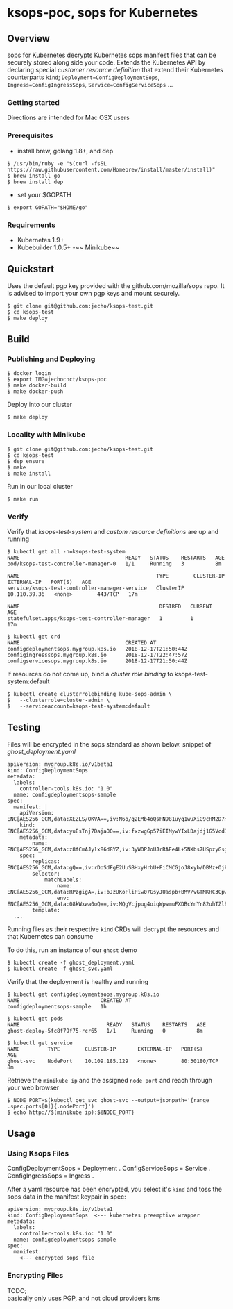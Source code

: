 # ksops-poc, sops for Kubernetes

## Overview
sops for Kubernetes decrypts Kubernetes sops manifest files that can be securely stored along side your code. Extends the Kubernetes API by declaring special _customer resource definition_ that extend their Kubernetes counterparts `kind`; 
`Deployment=ConfigDeploymentSops`, `Ingress=ConfigIngressSops`, `Service=ConfigServiceSops` ...

### Getting started
Directions are intended for Mac OSX users

### Prerequisites
- install brew, golang 1.8+, and dep
```
$ /usr/bin/ruby -e "$(curl -fsSL https://raw.githubusercontent.com/Homebrew/install/master/install)"
$ brew install go
$ brew install dep
```
- set your $GOPATH
```
$ export GOPATH="$HOME/go"
```

### Requirements
- Kubernetes 1.9+
- Kubebuilder 1.0.5+
-~~ Minikube~~

## Quickstart

Uses the default pgp key provided with the github.com/mozilla/sops repo. It is advised to import your own pgp keys and mount securely.

```
$ git clone git@github.com:jecho/ksops-test.git
$ cd ksops-test
$ make deploy
```

## Build

### Publishing and Deploying
```
$ docker login
$ export IMG=jechocnct/ksops-poc
$ make docker-build
$ make docker-push
```
Deploy into our cluster
```
$ make deploy
```

### Locality with Minikube

```
$ git clone git@github.com:jecho/ksops-test.git
$ cd ksops-test
$ dep ensure
$ make 
$ make install
```
Run in our local cluster
```
$ make run
```

### Verify
Verify that _ksops-test-system_ and _custom resource definitions_ are up and running
```
$ kubectl get all -n=ksops-test-system
NAME                                  READY   STATUS    RESTARTS   AGE
pod/ksops-test-controller-manager-0   1/1     Running   3          8m

NAME                                            TYPE        CLUSTER-IP     EXTERNAL-IP   PORT(S)   AGE
service/ksops-test-controller-manager-service   ClusterIP   10.110.39.36   <none>        443/TCP   17m

NAME                                             DESIRED   CURRENT   AGE
statefulset.apps/ksops-test-controller-manager   1         1         17m

$ kubectl get crd
NAME                                  CREATED AT
configdeploymentsops.mygroup.k8s.io   2018-12-17T21:50:44Z
configingresssops.mygroup.k8s.io      2018-12-17T22:47:57Z
configservicesops.mygroup.k8s.io      2018-12-17T21:50:44Z
```
If resources do not come up, bind a _cluster role binding_ to ksops-test-system:default
```
$ kubectl create clusterrolebinding kube-sops-admin \
$   --clusterrole=cluster-admin \
$   --serviceaccount=ksops-test-system:default
```

## Testing

Files will be encrypted in the sops standard as shown below. snippet of _ghost_deployment.yaml_

```
apiVersion: mygroup.k8s.io/v1beta1
kind: ConfigDeploymentSops
metadata:
  labels:
    controller-tools.k8s.io: "1.0"
  name: configdeploymentsops-sample
spec:
  manifest: |
    apiVersion: ENC[AES256_GCM,data:XEZLS/OKVA==,iv:N6o/g2EMb4oQsFN981uyq1wuXiG9cHM2D7KWLpf70bk=,tag:VVEMifJscE6y+GbIJsHpyA==,type:str]
    kind: ENC[AES256_GCM,data:yuEsTnj7DajaOQ==,iv:fxzwgGp57iEIMywYIxLDajdj1G5VcdDryQRrIjPKztQ=,tag:8A1GlO37Pj+Sm3MMxZuGuA==,type:str]
    metadata:
        name: ENC[AES256_GCM,data:z8fCmAJylx86d8YZ,iv:3yWOPJoUJrRAEe4L+5NXbs7USpzyGsgixu+UdmNcGUk=,tag:mdT79lema3gf5UvXnECcig==,type:str]
    spec:
        replicas: ENC[AES256_GCM,data:gQ==,iv:rDoSdFgE2UuSBHxyHrbU+FiCMCGjoJ8xyb/DBMz+Ojk=,tag:cMigwItqjaDCy0jNmvyklg==,type:int]
        selector:
            matchLabels:
                name: ENC[AES256_GCM,data:RPzgigA=,iv:bJzUKoFliPiw07GsyJUaspb+BMV/vGTMKHC3CpwRPnU=,tag:VSDzMGFDtOv/MP0Pz/c2GQ==,type:str]
                env: ENC[AES256_GCM,data:08kWxwa0oQ==,iv:MQgVcjpug4oiqWpwmuFXDBcYnYr82uhTZlE7YcS4+gQ=,tag:dyqGPdlpyxbcHjwl7vNUKQ==,type:str]
        template:
  ...
```
Running files as their respective `kind` CRDs will decrypt the resources and that Kubernetes can consume

To do this, run an instance of our `ghost` demo

```
$ kubectl create -f ghost_deployment.yaml
$ kubectl create -f ghost_svc.yaml
```

Verify that the deployment is healthy and running
```
$ kubectl get configdeploymentsops.mygroup.k8s.io
NAME                          CREATED AT
configdeploymentsops-sample   1h

$ kubectl get pods
NAME                            READY   STATUS    RESTARTS   AGE
ghost-deploy-5fc8f79f75-rcr65   1/1     Running   0          8m

$ kubectl get service
NAME         TYPE        CLUSTER-IP       EXTERNAL-IP   PORT(S)        AGE
ghost-svc    NodePort    10.109.185.129   <none>        80:30180/TCP   8m
```

Retrieve the `minikube ip` and the assigned `node port` and reach through your web browser
```
$ NODE_PORT=$(kubectl get svc ghost-svc --output=jsonpath='{range .spec.ports[0]}{.nodePort}')
$ echo http://$(minikube ip):${NODE_PORT}
```

## Usage

### Using Ksops Files
ConfigDeploymentSops = Deployment . 
ConfigServiceSops = Service . 
ConfigIngressSops = Ingress . 

After a yaml resource has been encrypted, you select it's `kind` and toss the sops data in the manifest keypair in spec:
```
apiVersion: mygroup.k8s.io/v1beta1
kind: ConfigDeploymentSops  <--- kubernetes preemptive wrapper 
metadata:
  labels:
    controller-tools.k8s.io: "1.0"
  name: configdeploymentsops-sample
spec:
  manifest: |
    <--- encrypted sops file
```

### Encrypting Files
TODO;  
basically only uses PGP, and not cloud providers kms
